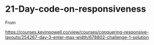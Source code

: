 # 21-Day-code-on-responsiveness
 
From 

https://courses.kevinpowell.co/view/courses/conquering-responsive-layouts/254267-day-3-enter-max-width/678802-challenge-1-solution
